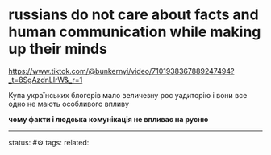 # russians do not care about facts and human communication while making up their minds 
https://www.tiktok.com/@bunkernyi/video/7101938367889247494?_t=8SgAzdnLIrW&_r=1

Купа українських блогерів мало величезну рос уадиторію і вони все одно не мають особливого впливу

**чому факти і людська комунікація не впливає на русню**

---
status: #⚙️ 
tags: 
related: 